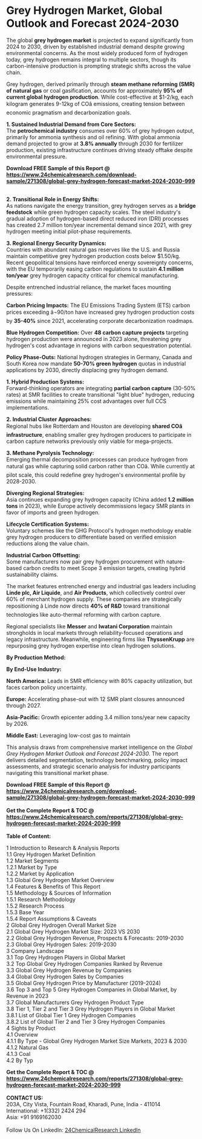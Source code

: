 <h1>Grey Hydrogen Market, Global Outlook and Forecast 2024-2030</h1><p>The global <strong>grey hydrogen market</strong> is projected to expand significantly from 2024 to 2030, driven by established industrial demand despite growing environmental concerns. As the most widely produced form of hydrogen today, grey hydrogen remains integral to multiple sectors, though its carbon-intensive production is prompting strategic shifts across the value chain.</p><p>Grey hydrogen, derived primarily through <strong>steam methane reforming (SMR) of natural gas</strong> or coal gasification, accounts for approximately <strong>95% of current global hydrogen production</strong>. While cost-effective at $1-2/kg, each kilogram generates 9-12kg of COâ emissions, creating tension between economic pragmatism and decarbonization goals.</p><p><strong>1. Sustained Industrial Demand from Core Sectors:</strong><br>
The <strong>petrochemical industry</strong> consumes over 60% of grey hydrogen output, primarily for ammonia synthesis and oil refining. With global ammonia demand projected to grow at <strong>3.8% annually</strong> through 2030 for fertilizer production, existing infrastructure continues driving steady offtake despite environmental pressure.</p><div><b>Download FREE Sample of this Report @ 
            <a href="https://www.24chemicalresearch.com/download-sample/271308/global-grey-hydrogen-forecast-market-2024-2030-999">
            https://www.24chemicalresearch.com/download-sample/271308/global-grey-hydrogen-forecast-market-2024-2030-999</a></b></div><br><p><strong>2. Transitional Role in Energy Shifts:</strong><br>
As nations navigate the energy transition, grey hydrogen serves as a <strong>bridge feedstock</strong> while green hydrogen capacity scales. The steel industry's gradual adoption of hydrogen-based direct reduced iron (DRI) processes has created 2.7 million ton/year incremental demand since 2021, with grey hydrogen meeting initial pilot-phase requirements.</p><p><strong>3. Regional Energy Security Dynamics:</strong><br>
Countries with abundant natural gas reserves like the U.S. and Russia maintain competitive grey hydrogen production costs below $1.50/kg. Recent geopolitical tensions have reinforced energy sovereignty concerns, with the EU temporarily easing carbon regulations to sustain <strong>4.1 million ton/year</strong> grey hydrogen capacity critical for chemical manufacturing.</p><p>Despite entrenched industrial reliance, the market faces mounting pressures:</p><p><strong>Carbon Pricing Impacts:</strong> The EU Emissions Trading System (ETS) carbon prices exceeding â¬90/ton have increased grey hydrogen production costs by <strong>35-40%</strong> since 2021, accelerating corporate decarbonization roadmaps.</p><p><strong>Blue Hydrogen Competition:</strong> Over <strong>48 carbon capture projects</strong> targeting hydrogen production were announced in 2023 alone, threatening grey hydrogen's cost advantage in regions with carbon sequestration potential.</p><p><strong>Policy Phase-Outs:</strong> National hydrogen strategies in Germany, Canada and South Korea now mandate <strong>50-70% green hydrogen</strong> quotas in industrial applications by 2030, directly displacing grey hydrogen demand.</p><p><strong>1. Hybrid Production Systems:</strong><br>
Forward-thinking operators are integrating <strong>partial carbon capture</strong> (30-50% rates) at SMR facilities to create transitional "light blue" hydrogen, reducing emissions while maintaining 25% cost advantages over full CCS implementations.</p><p><strong>2. Industrial Cluster Approaches:</strong><br>
Regional hubs like Rotterdam and Houston are developing <strong>shared COâ infrastructure</strong>, enabling smaller grey hydrogen producers to participate in carbon capture networks previously only viable for mega-projects.</p><p><strong>3. Methane Pyrolysis Technology:</strong><br>
Emerging thermal decomposition processes can produce hydrogen from natural gas while capturing solid carbon rather than COâ. While currently at pilot scale, this could redefine grey hydrogen's environmental profile by 2028-2030.</p><p><strong>Diverging Regional Strategies:</strong><br>
	Asia continues expanding grey hydrogen capacity (China added <strong>1.2 million tons</strong> in 2023), while Europe actively decommissions legacy SMR plants in favor of imports and green hydrogen.</p><p><strong>Lifecycle Certification Systems:</strong><br>
	Voluntary schemes like the GHG Protocol's hydrogen methodology enable grey hydrogen producers to differentiate based on verified emission reductions along the value chain.</p><p><strong>Industrial Carbon Offsetting:</strong><br>
	Some manufacturers now pair grey hydrogen procurement with nature-based carbon credits to meet Scope 3 emission targets, creating hybrid sustainability claims.</p><p>The market features entrenched energy and industrial gas leaders including <strong>Linde plc, Air Liquide</strong>, and <strong>Air Products</strong>, which collectively control over 60% of merchant hydrogen supply. These companies are strategically repositioning â Linde now directs <strong>40% of R&amp;D</strong> toward transitional technologies like auto-thermal reforming with carbon capture.</p><p>Regional specialists like <strong>Messer</strong> and <strong>Iwatani Corporation</strong> maintain strongholds in local markets through reliability-focused operations and legacy infrastructure. Meanwhile, engineering firms like <strong>ThyssenKrupp</strong> are repurposing grey hydrogen expertise into clean hydrogen solutions.</p><p><strong>By Production Method:</strong></p><p><strong>By End-Use Industry:</strong></p><p><strong>North America:</strong> Leads in SMR efficiency with 80% capacity utilization, but faces carbon policy uncertainty.</p><p><strong>Europe:</strong> Accelerating phase-out with 12 SMR plant closures announced through 2027.</p><p><strong>Asia-Pacific:</strong> Growth epicenter adding 3.4 million tons/year new capacity by 2026.</p><p><strong>Middle East:</strong> Leveraging low-cost gas to maintain 
	</p><p>This analysis draws from comprehensive market intelligence on the <em>Global Grey Hydrogen Market Outlook and Forecast 2024-2030</em>. The report delivers detailed segmentation, technology benchmarking, policy impact assessments, and strategic scenario analysis for industry participants navigating this transitional market phase.</p><div><b>Download FREE Sample of this Report @ 
            <a href="https://www.24chemicalresearch.com/download-sample/271308/global-grey-hydrogen-forecast-market-2024-2030-999">
            https://www.24chemicalresearch.com/download-sample/271308/global-grey-hydrogen-forecast-market-2024-2030-999</a></b></div><br><div><b>Get the Complete Report & TOC @ 
            <a href="https://www.24chemicalresearch.com/reports/271308/global-grey-hydrogen-forecast-market-2024-2030-999">
            https://www.24chemicalresearch.com/reports/271308/global-grey-hydrogen-forecast-market-2024-2030-999</a></b></div><br>
            <b>Table of Content:</b><p>1 Introduction to Research & Analysis Reports<br />
    1.1 Grey Hydrogen Market Definition<br />
    1.2 Market Segments<br />
        1.2.1 Market by Type<br />
        1.2.2 Market by Application<br />
    1.3 Global Grey Hydrogen Market Overview<br />
    1.4 Features & Benefits of This Report<br />
    1.5 Methodology & Sources of Information<br />
        1.5.1 Research Methodology<br />
        1.5.2 Research Process<br />
        1.5.3 Base Year<br />
        1.5.4 Report Assumptions & Caveats<br />
2 Global Grey Hydrogen Overall Market Size<br />
    2.1 Global Grey Hydrogen Market Size: 2023 VS 2030<br />
    2.2 Global Grey Hydrogen Revenue, Prospects & Forecasts: 2019-2030<br />
    2.3 Global Grey Hydrogen Sales: 2019-2030<br />
3 Company Landscape<br />
    3.1 Top Grey Hydrogen Players in Global Market<br />
    3.2 Top Global Grey Hydrogen Companies Ranked by Revenue<br />
    3.3 Global Grey Hydrogen Revenue by Companies<br />
    3.4 Global Grey Hydrogen Sales by Companies<br />
    3.5 Global Grey Hydrogen Price by Manufacturer (2019-2024)<br />
    3.6 Top 3 and Top 5 Grey Hydrogen Companies in Global Market, by Revenue in 2023<br />
    3.7 Global Manufacturers Grey Hydrogen Product Type<br />
    3.8 Tier 1, Tier 2 and Tier 3 Grey Hydrogen Players in Global Market<br />
        3.8.1 List of Global Tier 1 Grey Hydrogen Companies<br />
        3.8.2 List of Global Tier 2 and Tier 3 Grey Hydrogen Companies<br />
4 Sights by Product<br />
    4.1 Overview<br />
        4.1.1 By Type - Global Grey Hydrogen Market Size Markets, 2023 & 2030<br />
        4.1.2 Natural Gas<br />
        4.1.3 Coal<br />
    4.2 By Typ</p><div><b>Get the Complete Report & TOC @ 
            <a href="https://www.24chemicalresearch.com/reports/271308/global-grey-hydrogen-forecast-market-2024-2030-999">
            https://www.24chemicalresearch.com/reports/271308/global-grey-hydrogen-forecast-market-2024-2030-999</a></b></div><br><b>CONTACT US:</b><br>
            203A, City Vista, Fountain Road, Kharadi, Pune, India - 411014<br>
            International: +1(332) 2424 294<br>
            Asia: +91 9169162030 <br><br>
            Follow Us On LinkedIn: <a href="https://www.linkedin.com/company/24chemicalresearch/">24ChemicalResearch LinkedIn</a>